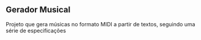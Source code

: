## Gerador Musical

Projeto que gera músicas no formato MIDI a partir de textos, seguindo uma série de especificações

